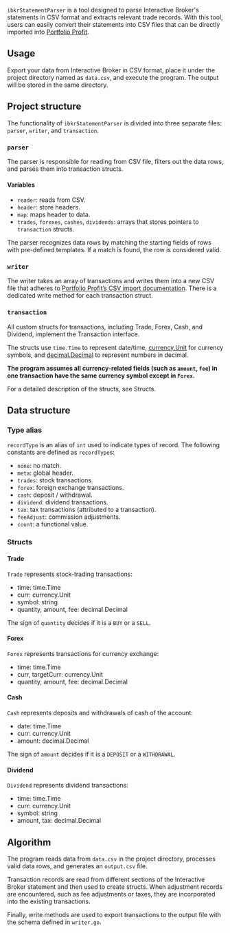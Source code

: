 `ibkrStatementParser` is a tool designed to parse Interactive Broker's statements in CSV format and extracts relevant trade records. With this tool, users can easily convert their statements into CSV files that can be directly imported into [Portfolio Profit](https://portfolioprofit.app/).

## Usage

Export your data from Interactive Broker in CSV format, place it under the project directory named as `data.csv`, and execute the program. The output will be stored in the same directory.

## Project structure

The functionality of `ibkrStatementParser` is divided into three separate files: `parser`, `writer`, and `transaction`.

### `parser`

The parser is responsible for reading from CSV file, filters out the data rows, and parses them into transaction structs.

#### Variables

- `reader`: reads from CSV.
- `header`: store headers.
- `map`: maps header to data.
- `trades`, `forexes`, `cashes`, `dividends`: arrays that stores pointers to `transaction` structs.

The parser recognizes data rows by matching the starting fields of rows with pre-defined templates. If a match is found, the row is considered valid.

### `writer`

The writer takes an array of transactions and writes them into a new CSV file that adheres to [Portfolio Profit’s CSV import documentation](https://portfolioprofit.app/docs/import/csv). There is a dedicated write method for each transaction struct.

### `transaction`

All custom structs for transactions, including Trade, Forex, Cash, and Dividend, implement the Transaction interface.

The structs use `time.Time` to represent date/time, [currency.Unit](https://pkg.go.dev/golang.org/x/text/currency) for currency symbols, and [decimal.Decimal](https://pkg.go.dev/github.com/shopspring/decimal) to represent numbers in decimal.

**The program assumes all currency-related fields (such as `amount`, `fee`) in one transaction have the same currency symbol except in `Forex`.**

For a detailed description of the structs, see Structs.

## Data structure

### Type alias

`recordType` is an alias of `int` used to indicate types of record. The following constants are defined as `recordType`s:

- `none`: no match.
- `meta`: global header.
- `trades`: stock transactions.
- `forex`: foreign exchange transactions.
- `cash`: deposit / withdrawal.
- `dividend`: dividend transactions.
- `tax`: tax transactions (attributed to a transaction).
- `feeAdjust`: commission adjustments.
- `count`: a functional value.

### Structs

#### Trade

`Trade` represents stock-trading transactions:

- time: time.Time
- curr: currency.Unit
- symbol: string
- quantity, amount, fee: decimal.Decimal

The sign of `quantity` decides if it is a `BUY` or a `SELL`.

#### Forex

`Forex` represents transactions for currency exchange:

- time: time.Time
- curr, targetCurr: currency.Unit
- quantity, amount, fee: decimal.Decimal

#### Cash

`Cash` represents deposits and withdrawals of cash of the account:

- date: time.Time
- curr: currency.Unit
- amount: decimal.Decimal

The sign of `amount` decides if it is a `DEPOSIT` or a `WITHDRAWAL`.

#### Dividend

`Dividend` represents dividend transactions:

- time: time.Time
- curr: currency.Unit
- symbol: string
- amount, tax: decimal.Decimal

## Algorithm

The program reads data from `data.csv` in the project directory, processes valid data rows, and generates an `output.csv` file.

Transaction records are read from different sections of the Interactive Broker statement and then used to create structs. When adjustment records are encountered, such as fee adjustments or taxes, they are incorporated into the existing transactions.

Finally, write methods are used to export transactions to the output file with the schema defined in `writer.go`.
